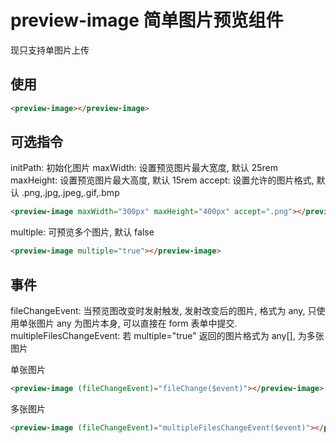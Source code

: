 # preview-image 简单图片预览组件
现只支持单图片上传

## 使用
```html
<preview-image></preview-image>
```

## 可选指令
initPath: 初始化图片
maxWidth: 设置预览图片最大宽度, 默认 25rem
maxHeight: 设置预览图片最大高度, 默认 15rem
accept: 设置允许的图片格式, 默认 .png,.jpg,.jpeg,.gif,.bmp
```html
<preview-image maxWidth="300px" maxHeight="400px" accept=".png"></preview-image>
```

multiple: 可预览多个图片, 默认 false
```html
<preview-image multiple="true"></preview-image>
```

## 事件
fileChangeEvent: 当预览图改变时发射触发, 发射改变后的图片, 格式为 any, 只使用单张图片
any 为图片本身, 可以直接在 form 表单中提交. 
multipleFilesChangeEvent: 若 multiple="true" 返回的图片格式为 any[], 为多张图片

单张图片
```html
<preview-image (fileChangeEvent)="fileChange($event)"></preview-image>
```
多张图片
```html
<preview-image (fileChangeEvent)="multipleFilesChangeEvent($event)"></preview-image>
```
